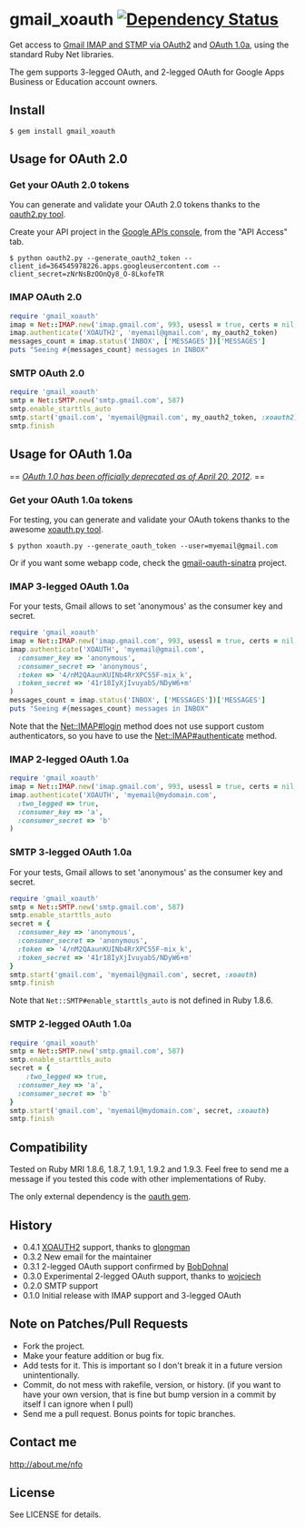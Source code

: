 # gmail_xoauth [![Dependency Status](https://gemnasium.com/nfo/gmail_xoauth.png)](https://gemnasium.com/nfo/gmail_xoauth)

Get access to [Gmail IMAP and STMP via OAuth2](https://developers.google.com/google-apps/gmail/xoauth2_protocol) and [OAuth 1.0a](https://developers.google.com/google-apps/gmail/oauth_protocol), using the standard Ruby Net libraries.

The gem supports 3-legged OAuth, and 2-legged OAuth for Google Apps Business or Education account owners.

## Install

    $ gem install gmail_xoauth

## Usage for OAuth 2.0

### Get your OAuth 2.0 tokens

You can generate and validate your OAuth 2.0 tokens thanks to the [oauth2.py tool](http://code.google.com/p/google-mail-oauth2-tools/wiki/OAuth2DotPyRunThrough).

Create your API project in the [Google APIs console](https://code.google.com/apis/console/), from the "API Access" tab.

    $ python oauth2.py --generate_oauth2_token --client_id=364545978226.apps.googleusercontent.com --client_secret=zNrNsBzOOnQy8_O-8LkofeTR

### IMAP OAuth 2.0

```ruby
require 'gmail_xoauth'
imap = Net::IMAP.new('imap.gmail.com', 993, usessl = true, certs = nil, verify = false)
imap.authenticate('XOAUTH2', 'myemail@gmail.com', my_oauth2_token)
messages_count = imap.status('INBOX', ['MESSAGES'])['MESSAGES']
puts "Seeing #{messages_count} messages in INBOX"
```

### SMTP OAuth 2.0

```ruby
require 'gmail_xoauth'
smtp = Net::SMTP.new('smtp.gmail.com', 587)
smtp.enable_starttls_auto
smtp.start('gmail.com', 'myemail@gmail.com', my_oauth2_token, :xoauth2)
smtp.finish
```

## Usage for OAuth 1.0a

== *[OAuth 1.0 has been officially deprecated as of April 20, 2012](https://developers.google.com/google-apps/gmail/oauth_protocol)*. ==

### Get your OAuth 1.0a tokens

For testing, you can generate and validate your OAuth tokens thanks to the awesome [xoauth.py tool](http://code.google.com/p/google-mail-xoauth-tools/wiki/XoauthDotPyRunThrough).

    $ python xoauth.py --generate_oauth_token --user=myemail@gmail.com

Or if you want some webapp code, check the [gmail-oauth-sinatra](https://github.com/nfo/gmail-oauth-sinatra) project.

### IMAP 3-legged OAuth 1.0a

For your tests, Gmail allows to set 'anonymous' as the consumer key and secret.

```ruby
require 'gmail_xoauth'
imap = Net::IMAP.new('imap.gmail.com', 993, usessl = true, certs = nil, verify = false)
imap.authenticate('XOAUTH', 'myemail@gmail.com',
  :consumer_key => 'anonymous',
  :consumer_secret => 'anonymous',
  :token => '4/nM2QAaunKUINb4RrXPC55F-mix_k',
  :token_secret => '41r18IyXjIvuyabS/NDyW6+m'
)
messages_count = imap.status('INBOX', ['MESSAGES'])['MESSAGES']
puts "Seeing #{messages_count} messages in INBOX"
```

Note that the [Net::IMAP#login](http://www.ruby-doc.org/core/classes/Net/IMAP.html#M004191) method does not use support custom authenticators, so you have to use the [Net::IMAP#authenticate](http://www.ruby-doc.org/core/classes/Net/IMAP.html#M004190) method.

### IMAP 2-legged OAuth 1.0a

```ruby
require 'gmail_xoauth'
imap = Net::IMAP.new('imap.gmail.com', 993, usessl = true, certs = nil, verify = false)
imap.authenticate('XOAUTH', 'myemail@mydomain.com',
  :two_legged => true,
  :consumer_key => 'a',
  :consumer_secret => 'b'
)
```

### SMTP 3-legged OAuth 1.0a

For your tests, Gmail allows to set 'anonymous' as the consumer key and secret.

```ruby
require 'gmail_xoauth'
smtp = Net::SMTP.new('smtp.gmail.com', 587)
smtp.enable_starttls_auto
secret = {
  :consumer_key => 'anonymous',
  :consumer_secret => 'anonymous',
  :token => '4/nM2QAaunKUINb4RrXPC55F-mix_k',
  :token_secret => '41r18IyXjIvuyabS/NDyW6+m'
}
smtp.start('gmail.com', 'myemail@gmail.com', secret, :xoauth)
smtp.finish
```

Note that `Net::SMTP#enable_starttls_auto` is not defined in Ruby 1.8.6.

### SMTP 2-legged OAuth 1.0a

```ruby
require 'gmail_xoauth'
smtp = Net::SMTP.new('smtp.gmail.com', 587)
smtp.enable_starttls_auto
secret = {
	:two_legged => true,
  :consumer_key => 'a',
  :consumer_secret => 'b'
}
smtp.start('gmail.com', 'myemail@mydomain.com', secret, :xoauth)
smtp.finish
```

## Compatibility

Tested on Ruby MRI 1.8.6, 1.8.7, 1.9.1, 1.9.2 and 1.9.3. Feel free to send me a message if you tested this code with other implementations of Ruby.

The only external dependency is the [oauth gem](http://rubygems.org/gems/oauth).

## History

* 0.4.1 [XOAUTH2](https://developers.google.com/google-apps/gmail/xoauth2_protocol) support, thanks to [glongman](https://github.com/glongman)
* 0.3.2 New email for the maintainer
* 0.3.1 2-legged OAuth support confirmed by [BobDohnal](https://github.com/BobDohnal)
* 0.3.0 Experimental 2-legged OAuth support, thanks to [wojciech](https://github.com/wojciech)
* 0.2.0 SMTP support
* 0.1.0 Initial release with IMAP support and 3-legged OAuth

## Note on Patches/Pull Requests
 
* Fork the project.
* Make your feature addition or bug fix.
* Add tests for it. This is important so I don't break it in a
  future version unintentionally.
* Commit, do not mess with rakefile, version, or history.
  (if you want to have your own version, that is fine but bump version in a commit by itself I can ignore when I pull)
* Send me a pull request. Bonus points for topic branches.

## Contact me

http://about.me/nfo

## License

See LICENSE for details.